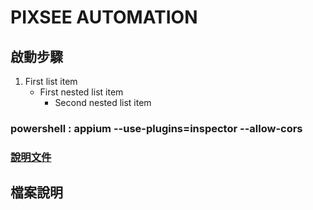 # **PIXSEE AUTOMATION** 
## 啟動步驟
1. First list item
   - First nested list item
     - Second nested list item
### powershell : appium --use-plugins=inspector --allow-cors
### [說明文件](https://drive.google.com/drive/folders/1aXvqvS8GBj83i1jdijVb5sZESfhnSr2a?usp=drive_link)
## 檔案說明


